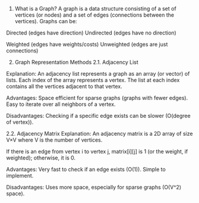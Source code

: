 1. What is a Graph?
A graph is a data structure consisting of a set of vertices (or nodes) and a set of edges (connections between the vertices). Graphs can be:

Directed (edges have direction)
Undirected (edges have no direction)

Weighted (edges have weights/costs)
Unweighted (edges are just connections)

2. Graph Representation Methods
2.1. Adjacency List

Explanation:
An adjacency list represents a graph as an array (or vector) of lists.
Each index of the array represents a vertex.
The list at each index contains all the vertices adjacent to that vertex.

Advantages:
Space efficient for sparse graphs (graphs with fewer edges).
Easy to iterate over all neighbors of a vertex.

Disadvantages:
Checking if a specific edge exists can be slower (O(degree of vertex)).

2.2. Adjacency Matrix
Explanation: An adjacency matrix is a 2D array of size V×V where V is the number of vertices.

If there is an edge from vertex i to vertex j, matrix[i][j] is 1 (or the weight, if weighted); otherwise, it is 0.

Advantages:
Very fast to check if an edge exists (O(1)).
Simple to implement.

Disadvantages:
Uses more space, especially for sparse graphs (O(V^2) space).